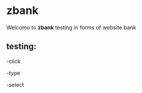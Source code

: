 # zbank

Welcomo to **zbank** testing in forms of website bank

## testing: 
-click

-type

-select

